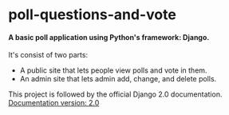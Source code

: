# poll-questions-and-vote
#### A basic poll application using Python's framework: Django. 
It's consist of two parts:
- A public site that lets people view polls and vote in them.
- An admin site that lets admin add, change, and delete polls.

This project is followed by the official Django 2.0 documentation. [Documentation version: 2.0](https://docs.djangoproject.com/en/2.0/intro/tutorial01/)
